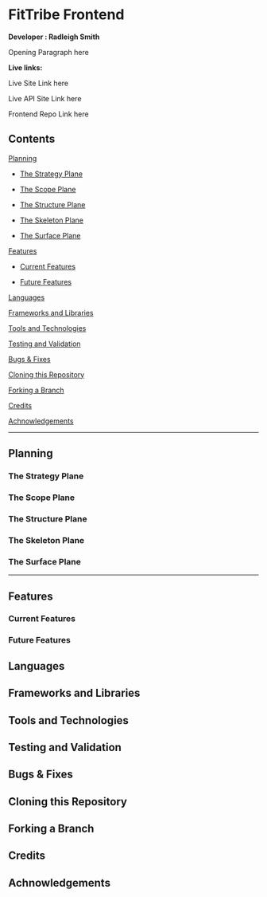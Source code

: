 # FitTribe Frontend

**Developer : Radleigh Smith**

Opening Paragraph here

**Live links:**

Live Site Link here

Live API Site Link here

Frontend Repo Link here



## Contents

[Planning](#planning)

- [The Strategy Plane](#the-strategy-plane)

- [The Scope Plane](#the-scope-plane)

- [The Structure Plane](#the-structure-plane)

- [The Skeleton Plane](#the-skeleton-plane)

- [The Surface Plane](#the-surface-plane)

[Features](#features)

- [Current Features](#current-features)

- [Future Features](#future-features)

[Languages](#languages)

[Frameworks and Libraries](#frameworks-and-libraries)

[Tools and Technologies](#tools-and-technologies)

[Testing and Validation](#testing-and-validation)

[Bugs & Fixes](#bugs--fixes)

[Cloning this Repository](#cloning-this-repository)

[Forking a Branch](#forking-a-branch)

[Credits](#credits)

[Achnowledgements](#achnowledgements)

--- 

## Planning

### The Strategy Plane

### The Scope Plane

### The Structure Plane

### The Skeleton Plane

### The Surface Plane

---

## Features

### Current Features

### Future Features

## Languages

## Frameworks and Libraries

## Tools and Technologies

## Testing and Validation

## Bugs & Fixes

## Cloning this Repository

## Forking a Branch

## Credits

## Achnowledgements

